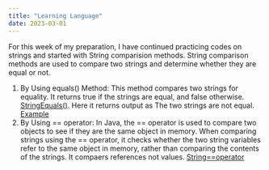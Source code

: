 ```yaml
---
title: "Learning Language"
date: 2023-03-01
---
```

For this week of my preparation, I have continued practicing codes on strings and started with String comparision methods. String comparison methods are used to compare two strings and determine whether they are equal or not.
1. By Using equals() Method: This method compares two strings for equality. It returns true if the strings are equal, and false otherwise. [StringEquals()](https://github.com/Srihitha2/Software-Engineering/blob/main/codes/Stringequals.java). Here it returns output as The two strings are not equal. [Example](https://github.com/Srihitha2/Software-Engineering/blob/main/codes/StringEquals().java)
2. By Using == operator: In Java, the == operator is used to compare two objects to see if they are the same object in memory. When comparing strings using the == operator, it checks whether the two string variables refer to the same object in memory, rather than comparing the contents of the strings. It compaers references not values. [String==operator](https://github.com/Srihitha2/Software-Engineering/blob/main/codes/Stringcomparision.java)
